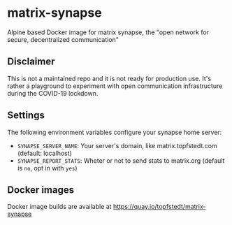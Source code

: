 # matrix-synapse

Alpine based Docker image for matrix synapse, the "open network for secure, decentralized communication"

## Disclaimer
This is not a maintained repo and it is not ready for production use. It's rather a playground to experiment with open communication infrastructure during the COVID-19 lockdown.

## Settings
The following environment variables configure your synapse home server:

- `SYNAPSE_SERVER_NAME`: Your server's domain, like matrix.topfstedt.com (default: localhost)
- `SYNAPSE_REPORT_STATS`: Wheter or not to send stats to matrix.org (default is `no`, opt in with `yes`)

## Docker images
Docker image builds are available at https://quay.io/topfstedt/matrix-synapse
